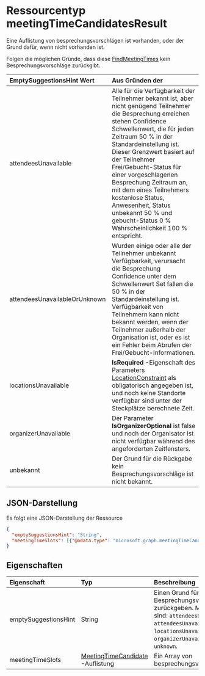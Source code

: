 # <a name="meetingtimecandidatesresult-resource-type"></a>Ressourcentyp meetingTimeCandidatesResult

Eine Auflistung von besprechungsvorschlägen ist vorhanden, oder der Grund dafür, wenn nicht vorhanden ist.

Folgen die möglichen Gründe, dass diese [FindMeetingTimes](../api/user_findmeetingtimes.md) kein Besprechungsvorschläge zurückgibt.

|**EmptySuggestionsHint Wert**|**Aus Gründen der**|
|:-----|:-----|
| attendeesUnavailable | Alle für die Verfügbarkeit der Teilnehmer bekannt ist, aber nicht genügend Teilnehmer die Besprechung erreichen stehen Confidence Schwellenwert, die für jeden Zeitraum 50 % in der Standardeinstellung ist. Dieser Grenzwert basiert auf der Teilnehmer Frei/Gebucht-Status für einer vorgeschlagenen Besprechung Zeitraum an, mit dem eines Teilnehmers kostenlose Status, Anwesenheit, Status unbekannt 50 % und gebucht-Status 0 % Wahrscheinlichkeit 100 % entspricht.|
| attendeesUnavailableOrUnknown | Wurden einige oder alle der Teilnehmer unbekannt Verfügbarkeit, verursacht die Besprechung Confidence unter dem Schwellenwert Set fallen die 50 % in der Standardeinstellung ist. Verfügbarkeit von Teilnehmern kann nicht bekannt werden, wenn der Teilnehmer außerhalb der Organisation ist, oder es ist ein Fehler beim Abrufen der Frei/Gebucht-Informationen.|
| locationsUnavailable | **IsRequired** -Eigenschaft des Parameters [LocationConstraint](locationconstraint.md) als obligatorisch angegeben ist, und noch keine Standorte verfügbar sind unter der Steckplätze berechnete Zeit. |
| organizerUnavailable | Der Parameter **IsOrganizerOptional** ist false und noch der Organisator ist nicht verfügbar während des angeforderten Zeitfensters. |
| unbekannt | Der Grund für die Rückgabe kein Besprechungsvorschläge ist nicht bekannt.|

## <a name="json-representation"></a>JSON-Darstellung

Es folgt eine JSON-Darstellung der Ressource

<!-- {
  "blockType": "resource",
  "optionalProperties": [

  ],
  "@odata.type": "microsoft.graph.meetingTimeCandidatesResult"
}-->

```json
{
  "emptySuggestionsHint": "String",
  "meetingTimeSlots": [{"@odata.type": "microsoft.graph.meetingTimeCandidate"}]
}

```
## <a name="properties"></a>Eigenschaften
| Eigenschaft     | Typ   |Beschreibung|
|:---------------|:--------|:----------|
|emptySuggestionsHint|String|Einen Grund für die Besprechungsvorschläge nicht zurückgeben. Mögliche Werte sind: `attendeesUnavailable`, `attendeesUnavailableOrUnknown`, `locationsUnavailable`, `organizerUnavailable`, oder `unknown`.|
|meetingTimeSlots|[MeetingTimeCandidate](meetingTimeCandidate.md) -Auflistung|Ein Array von besprechungsvorschlägen.|

<!-- uuid: 8fcb5dbc-d5aa-4681-8e31-b001d5168d79
2015-10-25 14:57:30 UTC -->
<!-- {
  "type": "#page.annotation",
  "description": "meetingTimeCandidatesResult resource",
  "keywords": "",
  "section": "documentation",
  "tocPath": ""
}-->